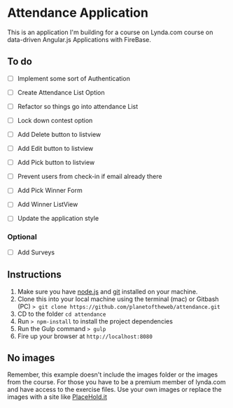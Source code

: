 # Attendance Application
This is an application I'm building for a course on Lynda.com course on data-driven Angular.js Applications with FireBase.

## To do
- [ ] Implement some sort of Authentication
- [ ] Create Attendance List Option
- [ ] Refactor so things go into attendance List
- [ ] Lock down contest option

- [ ] Add Delete button to listview
- [ ] Add Edit button to listview
- [ ] Add Pick button to listview
- [ ] Prevent users from check-in if email already there

- [ ] Add Pick Winner Form
- [ ] Add Winner ListView
- [ ] Update the application style

### Optional
- [ ] Add Surveys


## Instructions

1. Make sure you have [node.js](http://nodejs.org/) and [git](http://git-scm.com/) installed on your machine.
2. Clone this into your local machine using the terminal (mac) or Gitbash (PC) `> git clone https://github.com/planetoftheweb/attendance.git`
3. CD to the folder `cd attendance`
4. Run `> npm-install` to install the project dependencies
5. Run the Gulp command `> gulp`
6. Fire up your browser at `http://localhost:8080`


## No images
Remember, this example doesn't include the images folder or the images from the course. For those you have to be a premium member of lynda.com and have access to the exercise files. Use your own images or replace the images with a site like [PlaceHold.it](http://placehold.it/)
